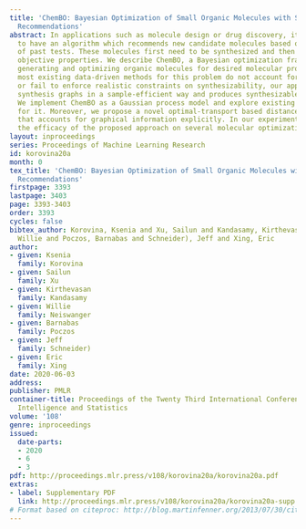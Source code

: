 ```yaml
---
title: 'ChemBO: Bayesian Optimization of Small Organic Molecules with Synthesizable
  Recommendations'
abstract: In applications such as molecule design or drug discovery, it is desirable
  to have an algorithm which recommends new candidate molecules based on the results
  of past tests. These molecules first need to be synthesized and then tested for
  objective properties. We describe ChemBO, a Bayesian optimization framework for
  generating and optimizing organic molecules for desired molecular properties. While
  most existing data-driven methods for this problem do not account for sample efficiency
  or fail to enforce realistic constraints on synthesizability, our approach explores
  synthesis graphs in a sample-efficient way and produces synthesizable candidates.
  We implement ChemBO as a Gaussian process model and explore existing molecular kernels
  for it. Moreover, we propose a novel optimal-transport based distance and kernel
  that accounts for graphical information explicitly. In our experiments, we demonstrate
  the efficacy of the proposed approach on several molecular optimization problems.
layout: inproceedings
series: Proceedings of Machine Learning Research
id: korovina20a
month: 0
tex_title: 'ChemBO: Bayesian Optimization of Small Organic Molecules with Synthesizable
  Recommendations'
firstpage: 3393
lastpage: 3403
page: 3393-3403
order: 3393
cycles: false
bibtex_author: Korovina, Ksenia and Xu, Sailun and Kandasamy, Kirthevasan and Neiswanger,
  Willie and Poczos, Barnabas and Schneider), Jeff and Xing, Eric
author:
- given: Ksenia
  family: Korovina
- given: Sailun
  family: Xu
- given: Kirthevasan
  family: Kandasamy
- given: Willie
  family: Neiswanger
- given: Barnabas
  family: Poczos
- given: Jeff
  family: Schneider)
- given: Eric
  family: Xing
date: 2020-06-03
address: 
publisher: PMLR
container-title: Proceedings of the Twenty Third International Conference on Artificial
  Intelligence and Statistics
volume: '108'
genre: inproceedings
issued:
  date-parts:
  - 2020
  - 6
  - 3
pdf: http://proceedings.mlr.press/v108/korovina20a/korovina20a.pdf
extras:
- label: Supplementary PDF
  link: http://proceedings.mlr.press/v108/korovina20a/korovina20a-supp.pdf
# Format based on citeproc: http://blog.martinfenner.org/2013/07/30/citeproc-yaml-for-bibliographies/
---
```


